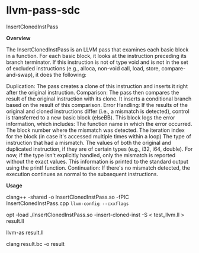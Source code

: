 # llvm-pass-sdc

InsertClonedInstPass

**Overview**

The InsertClonedInstPass is an LLVM pass that examines each basic block in a function. For each basic block, it looks at the instruction preceding its branch terminator. If this instruction is not of type void and is not in the set of excluded instructions (e.g., alloca, non-void call, load, store, compare-and-swap), it does the following:

Duplication: The pass creates a clone of this instruction and inserts it right after the original instruction.
Comparison: The pass then compares the result of the original instruction with its clone. It inserts a conditional branch based on the result of this comparison.
Error Handling: If the results of the original and cloned instructions differ (i.e., a mismatch is detected), control is transferred to a new basic block (elseBB). This block logs the error information, which includes:
The function name in which the error occurred.
The block number where the mismatch was detected.
The iteration index for the block (in case it's accessed multiple times within a loop)
The type of instruction that had a mismatch.
The values of both the original and duplicated instruction, if they are of certain types (e.g., i32, i64, double). For now, if the type isn't explicitly handled, only the mismatch is reported without the exact values.
This information is printed to the standard output using the printf function.
Continuation: If there's no mismatch detected, the execution continues as normal to the subsequent instructions.


**Usage**

clang++ -shared -o InsertClonedInstPass.so -fPIC InsertClonedInstPass.cpp `llvm-config --cxxflags`

opt -load ./InsertClonedInstPass.so -insert-cloned-inst -S < test_llvm.ll > result.ll

llvm-as result.ll

clang result.bc -o result




